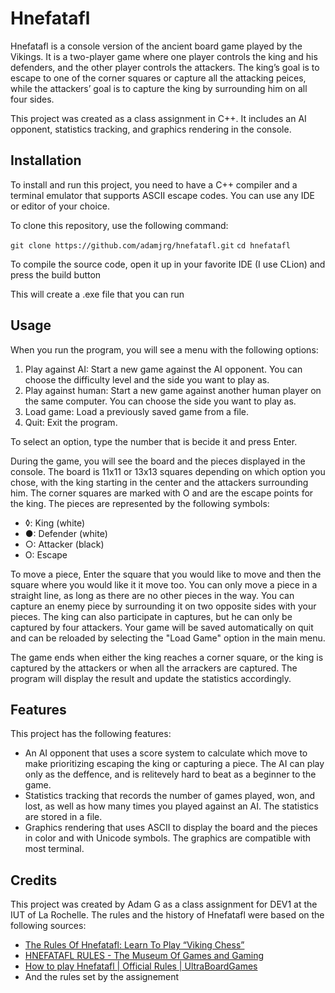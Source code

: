 # Hnefatafl

Hnefatafl is a console version of the ancient board game played by the Vikings. It is a two-player game where one player controls the king and his defenders, and the other player controls the attackers. The king’s goal is to escape to one of the corner squares or capture all the attacking peices, while the attackers’ goal is to capture the king by surrounding him on all four sides.

This project was created as a class assignment in C++. It includes an AI opponent, statistics tracking, and graphics rendering in the console.

## Installation

To install and run this project, you need to have a C++ compiler and a terminal emulator that supports ASCII escape codes. You can use any IDE or editor of your choice.

To clone this repository, use the following command:

`git clone https://github.com/adamjrg/hnefatafl.git`
`cd hnefatafl`

To compile the source code, open it up in your favorite IDE (I use CLion) and press the build button

This will create a .exe file that you can run

## Usage

When you run the program, you will see a menu with the following options:

1. Play against AI: Start a new game against the AI opponent. You can choose the difficulty level and the side you want to play as.
2. Play against human: Start a new game against another human player on the same computer. You can choose the side you want to play as.
3. Load game: Load a previously saved game from a file.
3. Quit: Exit the program.

To select an option, type the number that is becide it and press Enter.

During the game, you will see the board and the pieces displayed in the console. The board is 11x11 or 13x13 squares depending on which option you chose, with the king starting in the center and the attackers surrounding him. The corner squares are marked with O and are the escape points for the king. The pieces are represented by the following symbols:

- ◊: King (white)
- ●: Defender (white)
- ○: Attacker (black)
- O: Escape

To move a piece, Enter the square that you would like to move and then the square where you would like it it move too. You can only move a piece in a straight line, as long as there are no other pieces in the way. You can capture an enemy piece by surrounding it on two opposite sides with your pieces. The king can also participate in captures, but he can only be captured by four attackers. Your game will be saved automatically on quit and can be reloaded by selecting the "Load Game" option in the main menu.

The game ends when either the king reaches a corner square, or the king is captured by the attackers or when all the arrackers are captured. The program will display the result and update the statistics accordingly.

## Features

This project has the following features:

- An AI opponent that uses a score system to calculate which move to make prioritizing escaping the king or capturing a piece. The AI can play only as the deffence, and is relitevely hard to beat as a beginner to the game.
- Statistics tracking that records the number of games played, won, and lost, as well as how many times you played against an AI. The statistics are stored in a file.
- Graphics rendering that uses ASCII to display the board and the pieces in color and with Unicode symbols. The graphics are compatible with most terminal.

## Credits

This project was created by Adam G as a class assignment for DEV1 at the IUT of La Rochelle. The rules and the history of Hnefatafl were based on the following sources:

- [The Rules Of Hnefatafl: Learn To Play “Viking Chess”](https://www.vikingchess.org/rules-of-hnefatafl)
- [HNEFATAFL RULES - The Museum Of Games and Gaming](https://www.mastersofgames.com/rules/hnefatafl-viking-chess-rules.htm)
- [How to play Hnefatafl | Official Rules | UltraBoardGames](https://www.ultraboardgames.com/hnefatafl/game-rules.php)
- And the rules set by the assignement
